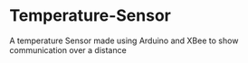 # Temperature-Sensor
A temperature Sensor made using Arduino and XBee to show communication over a distance
